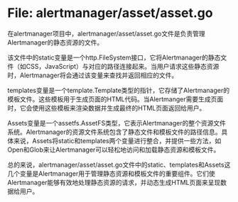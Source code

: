 # File: alertmanager/asset/asset.go

在alertmanager项目中，alertmanager/asset/asset.go文件是负责管理Alertmanager的静态资源的文件。

该文件中的static变量是一个http.FileSystem接口，它将Alertmanager的静态文件（如CSS，JavaScript）与对应的路径连接起来。当用户请求这些静态资源时，Alertmanager将会通过该变量来查找并返回相应的文件。

templates变量是一个template.Template类型的指针，它存储了Alertmanager的模板文件。这些模板用于生成页面的HTML代码。当Alertmanger需要生成页面时，它会使用这些模板来渲染数据并生成最终的HTML页面返回给用户。

Assets变量是一个assetfs.AssetFS类型，它表示Alertmanager的整个资源文件系统。Alertmanager的资源文件系统包含了静态文件和模板文件的路径信息。具体来说，Assets将static和templates两个变量进行整合，并提供一些方法，如Open和Glob来让Alertmanager可以轻松地访问和加载静态资源和模板文件。

总的来说，alertmanager/asset/asset.go文件中的static、templates和Assets这几个变量是Alertmanager用于管理静态资源和模板文件的重要组件。它们使Alertmanager能够有效地处理静态资源的请求，并动态生成HTML页面来呈现数据给用户。

